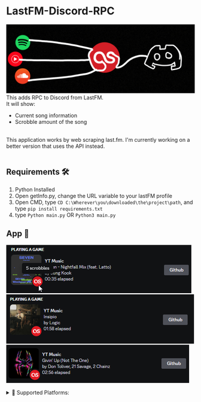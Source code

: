 # LastFM-Discord-RPC
![logo](assets/logo.png)<br />
This adds RPC to Discord from LastFM.<br />
It will show:
<ul>
<li>Current song information</li>
<li>Scrobble amount of the song</li>
</ul>
<br />
This application works by web scraping last.fm. I'm currently working on a better version that uses the API instead.
<br /><br />

## Requirements 🛠️
1. Python Installed
2. Open getInfo.py, change the URL variable to your lastFM profile
3. Open CMD, type ``CD C:\Wherever\you\downloaded\the\project\path``, and type ``pip install requirements.txt``
4. type ``Python main.py`` OR ``Python3 main.py``
 
## App 🎵
![eg1](assets/eg1.png)<br />
![eg2](assets/eg2.png)<br />
![eg3](assets/eg3.png)<br />

<details>
<summary>💽 Supported Platforms:</summary>
<ul>
<li>Anything that scrobbles to LastFM is supported</li>
<li>This extension scrobbles most of the major streaming platforms: https://chrome.google.com/webstore/detail/web-scrobbler/hhinaapppaileiechjoiifaancjggfjm</li>
</ul>
</details>
